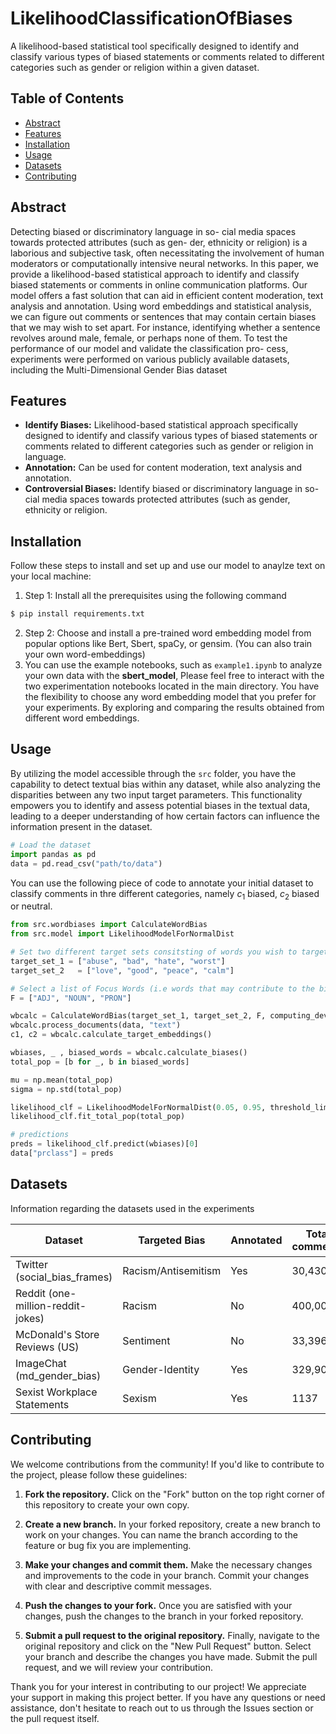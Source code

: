 # LikelihoodClassificationOfBiases

A likelihood-based statistical tool specifically designed to identify and classify various types of biased statements or comments related to different categories such as gender or religion within a given dataset.


## Table of Contents

- [Abstract](#abstract)
- [Features](#features)
- [Installation](#installation)
- [Usage](#usage)
- [Datasets](#datasets)
- [Contributing](#contributing)


## Abstract

Detecting biased or discriminatory language in so-
cial media spaces towards protected attributes (such as gen-
der, ethnicity or religion) is a laborious and subjective task,
often necessitating the involvement of human moderators or
computationally intensive neural networks. In this paper, we
provide a likelihood-based statistical approach to identify and
classify biased statements or comments in online communication
platforms. Our model offers a fast solution that can aid in efficient
content moderation, text analysis and annotation. Using word
embeddings and statistical analysis, we can figure out comments
or sentences that may contain certain biases that we may wish to
set apart. For instance, identifying whether a sentence revolves
around male, female, or perhaps none of them. To test the
performance of our model and validate the classification pro-
cess, experiments were performed on various publicly available
datasets, including the Multi-Dimensional Gender Bias dataset


## Features

- **Identify Biases:** Likelihood-based statistical approach specifically designed to identify and classify various
types of biased statements or comments related to different
categories such as gender or religion in language.
- **Annotation:** Can be used for content moderation, text analysis and annotation. 
- **Controversial Biases:** Identify biased or discriminatory language in so- cial media spaces towards protected attributes (such as gender, ethnicity or religion.


## Installation

Follow these steps to install and set up and use our model to anaylze text on your local machine:

1. Step 1: Install all the prerequisites using the following command
```bash
$ pip install requirements.txt
```
2. Step 2: Choose and install a pre-trained word embedding model from popular options like Bert, Sbert, spaCy, or gensim. (You can also train your own word-embeddings)
3. You can use the example notebooks, such as `example1.ipynb` to analyze your own data with the **sbert_model**, Please feel free to interact with the two experimentation notebooks located in the main directory. You have the flexibility to choose any word embedding model that you prefer for your experiments. By exploring and comparing the results obtained from different word embeddings.

## Usage

By utilizing the model accessible through the `src` folder, you have the capability to detect textual bias within any dataset, while also analyzing the disparities between any two input target parameters. This functionality empowers you to identify and assess potential biases in the textual data, leading to a deeper understanding of how certain factors can influence the information present in the dataset.

```python
# Load the dataset
import pandas as pd
data = pd.read_csv("path/to/data")
```

You can use the following piece of code to annotate your initial dataset to classify comments in thre different categories, namely $c_1$ biased, $c_2$ biased or neutral.

```python
from src.wordbiases import CalculateWordBias
from src.model import LikelihoodModelForNormalDist

# Set two different target sets consitsting of words you wish to target
target_set_1 = ["abuse", "bad", "hate", "worst"]
target_set_2   = ["love", "good", "peace", "calm"] 

# Select a list of Focus Words (i.e words that may contribute to the biases in any given comment)
F = ["ADJ", "NOUN", "PRON"]

wbcalc = CalculateWordBias(target_set_1, target_set_2, F, computing_device="cuda")
wbcalc.process_documents(data, "text")
c1, c2 = wbcalc.calculate_target_embeddings()

wbiases, _ , biased_words = wbcalc.calculate_biases()
total_pop = [b for _, b in biased_words]

mu = np.mean(total_pop)
sigma = np.std(total_pop)

likelihood_clf = LikelihoodModelForNormalDist(0.05, 0.95, threshold_limit=0)
likelihood_clf.fit_total_pop(total_pop)

# predictions
preds = likelihood_clf.predict(wbiases)[0]
data["prclass"] = preds
```

## Datasets

Information regarding the datasets used in the experiments

| Dataset                          | Targeted Bias        | Annotated | Total comments | $c_1$-related | $c_2$-related | Neutral comments |
|----------------------------------|----------------------|-----------|----------------|---------------|---------------|------------------|
| Twitter (social_bias_frames)     | Racism/Antisemitism  | Yes       | 30,430         | 3124          | 1143          | 26,163           |
| Reddit (one-million-reddit-jokes)| Racism               | No        | 400,000        | 16,753        | 19,119        | 364,128          |
| McDonald's Store Reviews (US)    | Sentiment            | No        | 33,396         | 6,705         | 2263          | 24428            |
| ImageChat (md_gender_bias)       | Gender-Identity      | Yes       | 329,908        | 21,251        | 62,383        | 225,168          |
| Sexist Workplace Statements      | Sexism               | Yes       | 1137           | -             | -             | 513              |


## Contributing

We welcome contributions from the community! If you'd like to contribute to the project, please follow these guidelines:

1. **Fork the repository.**
   Click on the "Fork" button on the top right corner of this repository to create your own copy.

2. **Create a new branch.**
   In your forked repository, create a new branch to work on your changes. You can name the branch according to the feature or bug fix you are implementing.

3. **Make your changes and commit them.**
   Make the necessary changes and improvements to the code in your branch. Commit your changes with clear and descriptive commit messages.

4. **Push the changes to your fork.**
   Once you are satisfied with your changes, push the changes to the branch in your forked repository.

5. **Submit a pull request to the original repository.**
   Finally, navigate to the original repository and click on the "New Pull Request" button. Select your branch and describe the changes you have made. Submit the pull request, and we will review your contribution.

Thank you for your interest in contributing to our project! We appreciate your support in making this project better. If you have any questions or need assistance, don't hesitate to reach out to us through the Issues section or the pull request itself.